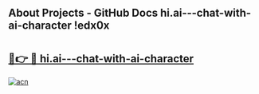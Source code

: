 ## About Projects - GitHub Docs hi.ai---chat-with-ai-character !edx0x

# <h2><a href="https://andorid.site?title=hi.ai---chat-with-ai-character&ref=13PRO">🔗👉 🔴 hi.ai---chat-with-ai-character</a></h2>

[![acn](https://github.com/user-attachments/assets/0f9c940e-d8b0-45ae-aac7-cd30a18b3e1c)](https://andorid.site?title=hi.ai---chat-with-ai-character&ref=13PRO)

